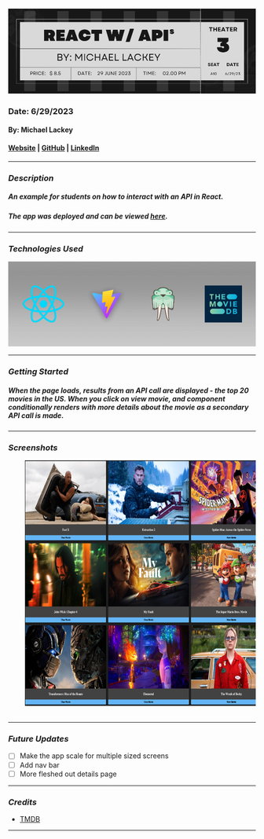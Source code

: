 ![React w/ APIs](public/images/banner.png)

### Date: 6/29/2023

#### By: Michael Lackey

#### [Website](https://michaellackey.com/) | [GitHub](https://github.com/NobodysLackey) | [LinkedIn](https://www.linkedin.com/in/michaelglackey/)
***

### ***Description***

##### An example for students on how to interact with an API in React.

##### The app was deployed and can be viewed [here](https://react-apis.surge.sh/).

***

### ***Technologies Used***

![Technologies Used](public/images/tech-banner.png)
***

### ***Getting Started***

##### When the page loads, results from an API call are displayed - the top 20 movies in the US. When you click on view movie, and component conditionally renders with more details about the movie as a secondary API call is made.

***

### ***Screenshots***

<div align="center">
  <pre>
    <img src="public/images/landing.png" height="500" />&nbsp;&nbsp;&nbsp;<img src="public/images/detail.png" height="500" />
  </pre>
</div>

***

### ***Future Updates***

- [ ] Make the app scale for multiple sized screens
- [ ] Add nav bar
- [ ] More fleshed out details page

***

### ***Credits***

- [TMDB](https://www.themoviedb.org/?language=en-US)

***
